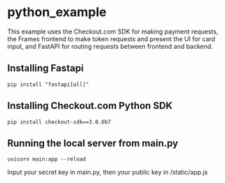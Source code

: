 # python_example
This example uses the Checkout.com SDK for making payment requests, the Frames frontend to make token requests and present the UI for card input, and FastAPI for routing requests between frontend and backend.

## Installing Fastapi
`pip install "fastapi[all]"`

## Installing Checkout.com Python SDK
`pip install checkout-sdk==3.0.0b7`

## Running the local server from main.py
`uvicorn main:app --reload`

Input your secret key in main.py, then your public key in /static/app.js
